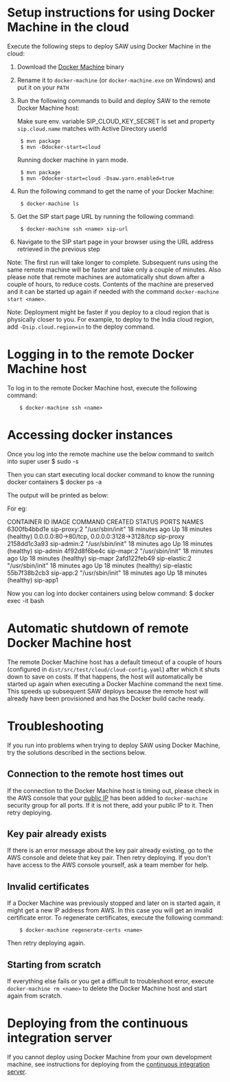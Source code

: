 # Setup instructions for using Docker Machine in the cloud

Execute the following steps to deploy SAW using Docker Machine in the
cloud:

1. Download the [Docker Machine] binary

2. Rename it to `docker-machine` (or `docker-machine.exe` on Windows)
   and put it on your `PATH`

3. Run the following commands to build and deploy SAW to the remote
   Docker Machine host:

   Make sure env. variable SIP_CLOUD_KEY_SECRET is set  and property
   `sip.cloud.name` matches with Active Directory userId


        $ mvn package
        $ mvn -Ddocker-start=cloud

   Running docker machine in yarn mode.

        $ mvn package
        $ mvn -Ddocker-start=cloud -Dsaw.yarn.enabled=true

4. Run the following command to get the name of your Docker Machine:

        $ docker-machine ls

5. Get the SIP start page URL by running the following command:

        $ docker-machine ssh <name> sip-url

6. Navigate to the SIP start page in your browser using the URL
   address retrieved in the previous step

Note: The first run will take longer to complete.  Subsequent runs
using the same remote machine will be faster and take only a couple of
minutes.  Also please note that remote machines are automatically shut
down after a couple of hours, to reduce costs.  Contents of the
machine are preserved and it can be started up again if needed with
the command `docker-machine start <name>`.

Note: Deployment might be faster if you deploy to a cloud region that
is physically closer to you.  For example, to deploy to the India
cloud region, add `-Dsip.cloud.region=in` to the deploy command.

[Docker Machine]: https://github.com/docker/machine/releases/

# Logging in to the remote Docker Machine host

To log in to the remote Docker Machine host, execute the following
command:

        $ docker-machine ssh <name>

# Accessing docker instances
Once you log into the remote machine use the below command to switch into super user
        $ sudo -s

Then you can start executing local docker command to know the running docker containers
         $ docker ps -a

The output will be printed as below:

For eg:

CONTAINER ID        IMAGE               COMMAND             CREATED             STATUS                    PORTS                                        NAMES
6300fb4bbd1e        sip-proxy:2         "/usr/sbin/init"    18 minutes ago      Up 18 minutes (healthy)   0.0.0.0:80->80/tcp, 0.0.0.0:3128->3128/tcp   sip-proxy
2158dd1c3a93        sip-admin:2         "/usr/sbin/init"    18 minutes ago      Up 18 minutes (healthy)                                                sip-admin
4f92d8f6be4c        sip-mapr:2          "/usr/sbin/init"    18 minutes ago      Up 18 minutes (healthy)                                                sip-mapr
2afd122feb49        sip-elastic:2       "/usr/sbin/init"    18 minutes ago      Up 18 minutes (healthy)                                                sip-elastic
55b7f38b2cb3        sip-app:2           "/usr/sbin/init"    18 minutes ago      Up 18 minutes (healthy)                                                sip-app1

Now you can log into docker containers using below command:
            $ docker exec -it <names>  bash     

# Automatic shutdown of remote Docker Machine host

The remote Docker Machine host has a default timeout of a couple of
hours (configured in `dist/src/test/cloud/cloud-config.yaml`) after
which it shuts down to save on costs.  If that happens, the host will
automatically be started up again when executing a Docker Machine
command the next time.  This speeds up subsequent SAW deploys because
the remote host will already have been provisioned and has the Docker
build cache ready.

# Troubleshooting

If you run into problems when trying to deploy SAW using Docker
Machine, try the solutions described in the sections below.

## Connection to the remote host times out

If the connection to the Docker Machine host is timing out, please
check in the AWS console that your [public IP] has been added to
`docker-machine` security group for all ports.  If it is not there,
add your public IP to it.  Then retry deploying.

[public IP]: http://ipecho.net/

## Key pair already exists

If there is an error message about the key pair already existing, go
to the AWS console and delete that key pair.  Then retry deploying.
If you don't have access to the AWS console yourself, ask a team
member for help.

## Invalid certificates

If a Docker Machine was previously stopped and later on is started
again, it might get a new IP address from AWS.  In this case you will
get an invalid certificate error.  To regenerate certificates, execute
the following command:

        $ docker-machine regenerate-certs <name>

Then retry deploying again.

## Starting from scratch

If everything else fails or you get a difficult to troubleshoot error,
execute `docker-machine rm <name>` to delete the Docker Machine host
and start again from scratch.

# Deploying from the continuous integration server

If you cannot deploy using Docker Machine from your own development
machine, see instructions for deploying from the [continuous
integration server].

[continuous integration server]: development-cloud-ci.md

